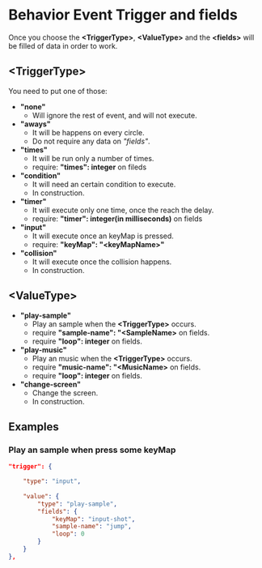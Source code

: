 # Behavior Event Trigger and fields

Once you choose the **&lt;TriggerType&gt;**, **&lt;ValueType&gt;** and the **&lt;fields&gt;** will be filled of data in order to work. 


## &lt;TriggerType&gt;

You need to put one of those: 

- **"none"**
  - Will ignore the rest of event, and will not execute. 
- **"aways"**
  - It will be happens on every circle. 
  - Do not require any data on *"fields"*. 
- **"times"**
  - It will be run only a number of times.
  - require: **"times": integer** on fileds
- **"condition"**
  - It will need an certain condition to execute. 
  - In construction. 
- **"timer"**
  - It will execute only one time, once the reach the delay.
  - require: **"timer": integer(in milliseconds)** on fields
- **"input"**
  - It will execute once an keyMap is pressed.
  - require: **"keyMap": "&lt;keyMapName&gt;"**
- **"collision"**
  - It will execute once the collision happens.
  - In construction. 

## &lt;ValueType&gt;

- **"play-sample"**
  - Play an sample when the **&lt;TriggerType&gt;** occurs. 
  - require **"sample-name": "&lt;SampleName&gt;** on fields.
  - require **"loop": integer** on fields.
- **"play-music"**
  - Play an music when the **&lt;TriggerType&gt;** occurs. 
  - require **"music-name": "&lt;MusicName&gt;** on fields.
  - require **"loop": integer** on fields.
- **"change-screen"**
  - Change the screen.
  - In construction.


 
## Examples

### Play an sample when press some keyMap

```json
"trigger": {

	"type": "input",
	
	"value": {
		"type": "play-sample",
		"fields": {
			"keyMap": "input-shot",
			"sample-name": "jump",
			"loop": 0
		}
	}
},
```



